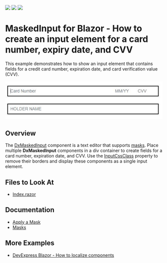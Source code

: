 <!-- default badges list -->
![](https://img.shields.io/endpoint?url=https://codecentral.devexpress.com/api/v1/VersionRange/438844465/22.1.2%2B)
[![](https://img.shields.io/badge/Open_in_DevExpress_Support_Center-FF7200?style=flat-square&logo=DevExpress&logoColor=white)](https://supportcenter.devexpress.com/ticket/details/T1053365)
[![](https://img.shields.io/badge/📖_How_to_use_DevExpress_Examples-e9f6fc?style=flat-square)](https://docs.devexpress.com/GeneralInformation/403183)
<!-- default badges end -->

# MaskedInput for Blazor - How to create an input element for a card number, expiry date, and CVV

This example demonstrates how to show an input element that contains fields for a credit card number, expiration date, and card verification value (CVV).

![Input element for a card number, expiry date, and CVV](./Sample.JPG)

## Overview

The [DxMaskedInput](https://docs.devexpress.com/Blazor/DevExpress.Blazor.DxMaskedInput-1) component is a text editor that supports [masks](https://docs.devexpress.com/Blazor/DevExpress.Blazor.DxMaskedInput-1.Mask). Place multiple **DxMaskedInput** components in a div container to create fields for a card number, expiration date, and CVV. Use the [InputCssClass](https://docs.devexpress.com/Blazor/DevExpress.Blazor.Base.DxInputDataEditorBase-1.InputCssClass) property to remove their borders and display these components as a single input element.

<!-- default file list -->

## Files to Look At

- [Index.razor](./CS/BlazorServerApp/Pages/Index.razor)

<!-- default file list end -->

## Documentation

- [Apply a Mask](https://docs.devexpress.com/Blazor/DevExpress.Blazor.DxMaskedInput-1#apply-a-mask)
- [Masks](https://docs.devexpress.com/Blazor/402513/data-editors/masks)

## More Examples

- [DevExpress Blazor - How to localize components](https://github.com/DevExpress-Examples/localize-devexpress-blazor-components)

